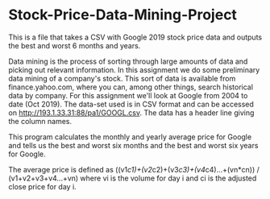 # Stock-Price-Data-Mining-Project
This is a file that takes a CSV with Google 2019 stock price data and outputs the best and worst 6 months and years.

Data mining is the process of sorting through large amounts of data and picking out relevant information. 
In this assignment we do some preliminary data mining of a company's stock. This sort of data is 
available from finance.yahoo.com, where you can, among other things, search historical data by company. 
For this assignment we'll look at Google from 2004 to date (Oct 2019). The data-set used is in CSV 
format and can be accessed on http://193.1.33.31:88/pa1/GOOGL.csv. The data has a header line giving the 
column names.

This program calculates the monthly and yearly average price for Google and tells us the best and worst 
six months and the best and worst six years for Google.

The average price is defined as ((v1*c1)+(v2*c2)+(v3*c3)+(v4*c4)...+(vn*cn)) / (v1+v2+v3+v4...+vn) 
where vi is the volume for day i and ci is the adjusted close price for day i.
